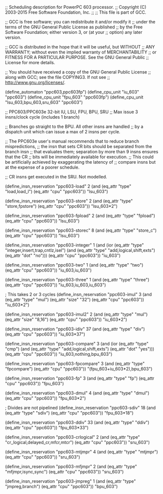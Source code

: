 ;; Scheduling description for PowerPC 603 processor.
;;   Copyright (C) 2003-2015 Free Software Foundation, Inc.
;;
;; This file is part of GCC.

;; GCC is free software; you can redistribute it and/or modify it
;; under the terms of the GNU General Public License as published
;; by the Free Software Foundation; either version 3, or (at your
;; option) any later version.

;; GCC is distributed in the hope that it will be useful, but WITHOUT
;; ANY WARRANTY; without even the implied warranty of MERCHANTABILITY
;; or FITNESS FOR A PARTICULAR PURPOSE.  See the GNU General Public
;; License for more details.

;; You should have received a copy of the GNU General Public License
;; along with GCC; see the file COPYING3.  If not see
;; <http://www.gnu.org/licenses/>.

(define_automaton "ppc603,ppc603fp")
(define_cpu_unit "iu_603" "ppc603")
(define_cpu_unit "fpu_603" "ppc603fp")
(define_cpu_unit "lsu_603,bpu_603,sru_603" "ppc603")

;; PPC603/PPC603e 32-bit IU, LSU, FPU, BPU, SRU
;; Max issue 3 insns/clock cycle (includes 1 branch)

;; Branches go straight to the BPU.  All other insns are handled
;; by a dispatch unit which can issue a max of 2 insns per cycle.

;; The PPC603e user's manual recommends that to reduce branch mispredictions,
;; the insn that sets CR bits should be separated from the branch insn
;; that evaluates them; separation by more than 9 insns ensures that the CR
;; bits will be immediately available for execution.
;; This could be artificially achieved by exaggerating the latency of
;; compare insns but at the expense of a poorer schedule.

;; CR insns get executed in the SRU.  Not modelled.

(define_insn_reservation "ppc603-load" 2
  (and (eq_attr "type" "load,load_l")
       (eq_attr "cpu" "ppc603"))
  "lsu_603")

(define_insn_reservation "ppc603-store" 2
  (and (eq_attr "type" "store,fpstore")
       (eq_attr "cpu" "ppc603"))
  "lsu_603*2")

(define_insn_reservation "ppc603-fpload" 2
  (and (eq_attr "type" "fpload")
       (eq_attr "cpu" "ppc603"))
  "lsu_603")

(define_insn_reservation "ppc603-storec" 8
  (and (eq_attr "type" "store_c")
       (eq_attr "cpu" "ppc603"))
  "lsu_603")

(define_insn_reservation "ppc603-integer" 1
  (and (ior (eq_attr "type" "integer,insert,trap,cntlz,isel")
	    (and (eq_attr "type" "add,logical,shift,exts")
		 (eq_attr "dot" "no")))
       (eq_attr "cpu" "ppc603"))
  "iu_603")

(define_insn_reservation "ppc603-two" 1
  (and (eq_attr "type" "two")
       (eq_attr "cpu" "ppc603"))
  "iu_603,iu_603")

(define_insn_reservation "ppc603-three" 1
  (and (eq_attr "type" "three")
       (eq_attr "cpu" "ppc603"))
  "iu_603,iu_603,iu_603")

; This takes 2 or 3 cycles
(define_insn_reservation "ppc603-imul" 3
  (and (eq_attr "type" "mul")
       (eq_attr "size" "32")
       (eq_attr "cpu" "ppc603"))
  "iu_603*2")

(define_insn_reservation "ppc603-imul2" 2
  (and (eq_attr "type" "mul")
       (eq_attr "size" "8,16")
       (eq_attr "cpu" "ppc603"))
  "iu_603*2")

(define_insn_reservation "ppc603-idiv" 37
  (and (eq_attr "type" "div")
       (eq_attr "cpu" "ppc603"))
  "iu_603*37")

(define_insn_reservation "ppc603-compare" 3
  (and (ior (eq_attr "type" "cmp")
	    (and (eq_attr "type" "add,logical,shift,exts")
		 (eq_attr "dot" "yes")))
       (eq_attr "cpu" "ppc603"))
  "iu_603,nothing,bpu_603")

(define_insn_reservation "ppc603-fpcompare" 3
  (and (eq_attr "type" "fpcompare")
       (eq_attr "cpu" "ppc603"))
  "(fpu_603+iu_603*2),bpu_603")

(define_insn_reservation "ppc603-fp" 3
  (and (eq_attr "type" "fp")
       (eq_attr "cpu" "ppc603"))
  "fpu_603")

(define_insn_reservation "ppc603-dmul" 4
  (and (eq_attr "type" "dmul")
       (eq_attr "cpu" "ppc603"))
  "fpu_603*2")

; Divides are not pipelined
(define_insn_reservation "ppc603-sdiv" 18
  (and (eq_attr "type" "sdiv")
       (eq_attr "cpu" "ppc603"))
  "fpu_603*18")

(define_insn_reservation "ppc603-ddiv" 33
  (and (eq_attr "type" "ddiv")
       (eq_attr "cpu" "ppc603"))
  "fpu_603*33")

(define_insn_reservation "ppc603-crlogical" 2
  (and (eq_attr "type" "cr_logical,delayed_cr,mfcr,mtcr")
       (eq_attr "cpu" "ppc603"))
  "sru_603")

(define_insn_reservation "ppc603-mtjmpr" 4
  (and (eq_attr "type" "mtjmpr")
       (eq_attr "cpu" "ppc603"))
  "sru_603")

(define_insn_reservation "ppc603-mfjmpr" 2
  (and (eq_attr "type" "mfjmpr,isync,sync")
       (eq_attr "cpu" "ppc603"))
  "sru_603")

(define_insn_reservation "ppc603-jmpreg" 1
  (and (eq_attr "type" "jmpreg,branch")
       (eq_attr "cpu" "ppc603"))
  "bpu_603")

